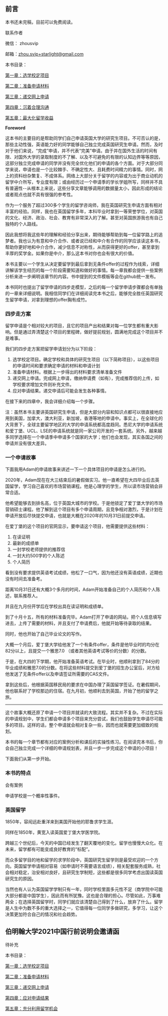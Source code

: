 ## 前言



本书还未完稿，目前可以免费阅读。

联系作者

微信： zhousvip

邮箱：zhou.svip+starlight@gmail.com



本书目录：

[	第一章：选学校定项目	](	1-the-right-choices.md	)

[	第二章：准备申请材料	](	2-the-right-materials.md	)

[	第三章：递交网上申请	](	3-the-right-application.md	)

[	第四章：沉着合理沟通	](	4-the-right-communication.md	)

[	第五章：最大化留学收益	](	5-your-road-to-success.md	)



**Foreword**

这本书的主要目的是帮助同学们自己申请英国大学的研究生项目。不可否认的是，那些主动性强，英语能力好的同学能够自己独立完成英国研究生申请。然而，及时对于他们来说，“完成”申请，并不代表“完美”申请。由于并在国外生活的时间有限、对国外大学的录取制度的不了解、以及不可避免的有限的认知边界等等原因，这部分独立完成申请的同学并没有完全优化他们的申请的各个方面。对于大部分同学来说，申请也是一个比较棘手、不确定性大、且耗费时间精力的事情。同时，网上的资料纷杂繁复、不成体系。网络上大部分关于留学的内容或为出于商业动机的留学中介所写，专业度有限；或由经历过一个申请季的学长学姐所写，同样并不具有普遍性--从根本上来说，这些分享文章能够调用的数据量太小，因此形成的结论或者观点也就不具有很强的参考性。

作为一个服务了超过300多个学生的留学咨询师，我在英国研究生申请方面有相对丰富的经验。同样，我也在英国留学多年，本科毕业时拿到一等荣誉学位，对英国的文化、经济、政治、社会、教育有非常深入的了解。甚至对英国旅游我也有自己独特的个人路线。

因此我想将我这些年的理解和经验分享出来，期待能够帮助到每一位留学路上的追梦者。我也认为有意和中介合作、或者说已经和中介有合作的同学应该读这本书，帮助你更好地和中介合作，减少信息不对称性，从而获得更好的offer，甚至拿到丰厚的奖学金。如果你是中介，那么这本书对你也会有很大的价值。

本书主要以一个学生从决定要留学到最后拿到无条件offer的过程作为线索，详细讲解该学生经历的每一个阶段需要知道和做好的事情。每一章我都会提供一些案例分析来进一步阐明该章节的内容。书中提到的文件模板等会在github统一发布。

本书同时也提出了留学申请的四步走模型，之后的每一个留学申请步骤都会有单独的一章来详细说明。我相信同学们在详细阅读完本书之后，能够完全胜任英国研究生留学申请，对拿到理想的offer胸有成竹。



### 四步走方案

留学申请是个相对较大的项目，且它的项目产出和结果对每一位学生都有重大影响。但是通过弄清楚这个项目的里程碑，做好提前规划，圆满地完成这个项目并不是难事。

我们的四步走方案把留学申请划分为以下阶段：

1. 选学校定项目。确定学校和具体的研究生项目（以下简称项目），以这些项目的申请时间和要求确定申请的材料和申请计划
2. 准备申请材料。根据上一步得出的材料要求清单准备文件
3. 递交网上申请。完成网上申请，缴纳申请费（如有），完成推荐信的上传，如学校要求增加文件则补充文件。
4. 应对申请结果。递交申请后可能会发生各种事情。

在接下来的四章中，我会详细介绍每一个步骤。

注：虽然本书主要讲英国研究生申请，但是大部分内容和知识点都可以很直接地应用到美国，加拿大，澳大利亚，新加坡，香港等地的申请中。事实上，在全球化的大背景下，全球主要留学地区的大学的申请系统都高度趋同。悉尼大学的申请系统和爱丁堡、UCL、LSE的申请系统就是同一家公司开发的一套系统。另外，越来越多同学选择在一个申请季中申请多个国家的大学；他们也会发现，其实各国之间的申请并没有很大差异。



### 一个申请故事

下面我用Adam的申请故事来讲述一下一个具体项目的申请是怎么进行的。

2020年，Adam现在在大三结束后的暑假做实习。他一直希望在大四毕业后去英国留学，学习自己喜欢的市场营销课程。他是心理学的学生，所以读市场营销会非常合适。

他希望能够去到排名高，位于英国大城市的学校。于是他锁定了爱丁堡大学的市场营销硕士课程。他了解到这个项目有多个申请周期，且竞争相对激烈，于是计划在申请开放后尽快提交申请，也就是大概在2020年的10月31日前提交申请。

在爱丁堡的这个项目的官网显示，要申请这个项目，他需要提供这些材料：

1. 在读证明
2. 最新的成绩单
3. 一封学校老师提供的推荐信
4. 一封大约500字的个人陈述
5. 个人简历

看到没有要求提供英语考试成绩，他松了一口气，因为他还没有英语成绩，近期也没有时间去准备考。

距离10月31日还有大概3个多月的时间，Adam开始准备自己的个人简历和个人陈述，联系推荐人。

并且在九月份开学后在学校出具在读证明和成绩单。

到了十月十五，所有的材料准备完毕。Adam打开了申请的网站，把个人信息填写进去，上传了需要的材料，并且支付了申请费后，他就开始等待录取的结果。

同时，他也开始了自己毕业论文的写作。

大概一个月后，爱丁堡大学给他发了一个有条件offer，条件是他毕业时的均分在82分以上，且提交一个雅思7.0 （或者其他英语考试等价的分数）的分数。

于是，在大四的下学期，他开始准备英语考试。在毕业时，他顺利拿到了84分的毕业成绩和雅思7.0的分数。在将这些材料提交到爱丁堡的招生办公室后，对方给他发送了无条件offer以及申请签证所需要的CAS文件。

拿到这些后，他根据英国移民局的要求在中国办理了英国留学签证。在暑假期间，他也联系好了学校那边的住宿。在九月初，他顺利去到英国，开始了他的留学之旅。

---

这个故事大概还原了申请一个项目并就读的大致流程。其实并不复杂。不过在实际的申请规划中，学生们都会申请多个项目来充分尝试，我们也鼓励学生申请尽可能多的项目。这样的话，整个申请就会相对复杂一些，因而也就需要更加细致的规划。

本书的每一个章节都有对应的案例分析和课后的实操性练习。在阅读完本书后，你会自己独立完成一个详细的申请规划表，并且一步一步完成这个申请的小项目！

下面我们从第一步开始。



### 本书的特点

会有案例

申请学校是一个概率性事件。



### 英国留学

1850年，容闳远赴重洋来到美国开始他的耶鲁求学生涯。

同样在1850年，黄宽入读英国爱丁堡大学医学院。

跨越三个世纪后，今天的中国已经发生了翻天覆地的变化。留学也慢慢大众化。在未来，留学都有可能变成良好教育的“标配”。

而众多留学目的地和留学的求学阶段中，英国研究生留学则是最受欢迎的一个方向。英国留学申请相对容易（如申请时不需要语言成绩），相关配套服务成熟，社会相对稳定，治安相对良好，且研究生学制短，这些都是很多同学考虑出国读英国研究生的原因。

当然也有人认为英国留学学制只有一年，同时学校里面多元性不足（商学院中可能大部分都是中国学生），因此而有所犹豫。这也是合理的担心。尽管如此，万事难两全；在选择英国留学时，同学们就应该清楚自己得到了什么，放弃了什么。留学是人生中为数不多的重大选择之一，它值得每一位同学多做研究，多学习，让这个决策更加符合自己的情况和社会趋势。



## 伯明翰大学2021中国行前说明会邀请函

待补充







本书目录：



[	第一章：选学校定项目	](	1-the-right-choices.md	)

[	第二章：准备申请材料	](	2-the-right-materials.md	)

[	第三章：递交网上申请	](	3-the-right-application.md	)

[	第四章：应对申请结果	](	4-the-right-communication.md	)

[	第五章：充分利用留学机会	](	5-your-road-to-success.md	)

